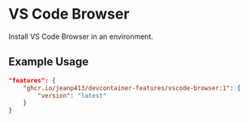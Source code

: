 
# VS Code Browser

Install VS Code Browser in an environment.

## Example Usage

```json
"features": {
    "ghcr.io/jeanp413/devcontainer-features/vscode-browser:1": {
        "version": "latest"
    }
}
```
